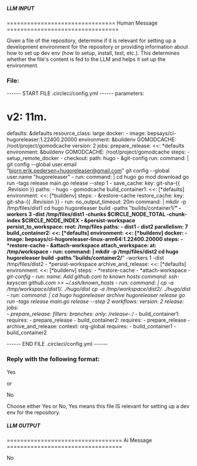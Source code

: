 ##### LLM INPUT #####
================================ Human Message =================================

Given a file of the repository, determine if it is relevant for setting up a development environment for the repository or providing information about how to set up dev env (how to setup, install, test, etc.). This determines whether the file's content is fed to the LLM and helps it set up the environment.

### File:
------ START FILE .circleci/config.yml ------
parameters:

# v2: 11m.
defaults: &defaults
  resource_class: large
  docker:
      - image: bepsays/ci-hugoreleaser:1.22400.20000
environment: &buildenv
      GOMODCACHE: /root/project/gomodcache
version: 2
jobs:
  prepare_release:
    <<: *defaults 
    environment: &buildenv
        GOMODCACHE: /root/project/gomodcache
    steps:
      - setup_remote_docker
      - checkout: 
          path: hugo
      - &git-config
        run:
           command: |
            git config --global user.email "bjorn.erik.pedersen+hugoreleaser@gmail.com"
            git config --global user.name "hugoreleaser"
      - run:
          command: |
            cd hugo
            go mod download
            go run -tags release main.go release --step 1
      - save_cache:
          key: git-sha-{{ .Revision }}
          paths:
            - hugo
            - gomodcache
  build_container1:
    <<: [*defaults]
    environment:
      <<: [*buildenv]
    steps:
      - &restore-cache
        restore_cache:
          key: git-sha-{{ .Revision }}
      - run:
          no_output_timeout: 20m
          command: |
            mkdir -p /tmp/files/dist1
            cd hugo
            hugoreleaser build -paths "builds/container1/**" -workers 3 -dist /tmp/files/dist1 -chunks $CIRCLE_NODE_TOTAL -chunk-index $CIRCLE_NODE_INDEX
      - &persist-workspace
        persist_to_workspace:
          root: /tmp/files
          paths:
            - dist1
            - dist2
    parallelism: 7
  build_container2:
    <<: [*defaults]
    environment:
        <<: [*buildenv]
    docker:
    - image: bepsays/ci-hugoreleaser-linux-arm64:1.22400.20000
    steps:
      - *restore-cache
      - &attach-workspace
        attach_workspace:
          at: /tmp/workspace
      - run:
          command: |
                  mkdir -p /tmp/files/dist2
                  cd hugo
                  hugoreleaser build -paths "builds/container2/**" -workers 1 -dist /tmp/files/dist2
      - *persist-workspace
  archive_and_release:
    <<: [*defaults]
    environment:
        <<: [*buildenv]
    steps:
      - *restore-cache
      - *attach-workspace
      - *git-config
      - run:
          name: Add github.com to known hosts
          command: ssh-keyscan github.com >> ~/.ssh/known_hosts
      - run:
          command: |
            cp -a /tmp/workspace/dist1/. ./hugo/dist
            cp -a /tmp/workspace/dist2/. ./hugo/dist
      - run:
          command: |
            cd hugo
            hugoreleaser archive
            hugoreleaser release
            go run -tags release main.go release --step 2
workflows:
  version: 2
  release:
      jobs:  
        - prepare_release:
            filters:
              branches:
                only: /release-.*/
        - build_container1:
            requires:
            - prepare_release
        - build_container2:
            requires:
            - prepare_release
        - archive_and_release:
            context: org-global
            requires:
            - build_container1
            - build_container2
     
  
       

------ END FILE .circleci/config.yml ------

### Reply with the following format:

<rel>Yes</rel>

or

<rel>No</rel>

Choose either Yes or No, Yes means this file IS relevant for setting up a dev env for the repository.

##### LLM OUTPUT #####
================================== Ai Message ==================================

<rel>No</rel>